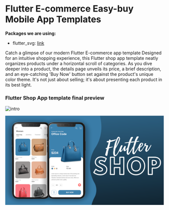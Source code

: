 # Flutter E-commerce Easy-buy Mobile App Templates

**Packages we are using:**

- flutter_svg: [link](https://pub.dev/packages/flutter_svg)

Catch a glimpse of our modern Flutter E-commerce app template Designed for an intuitive shopping experience, this Flutter shop app template neatly organizes products under a horizontal scroll of categories. As you dive deeper into a product, the details page unveils its price, a brief description, and an eye-catching 'Buy Now' button set against the product's unique color theme. It's not just about selling; it's about presenting each product in its best light.

### Flutter Shop App template final preview

![intro](intro.gif)

![App UI](/ui.png)
